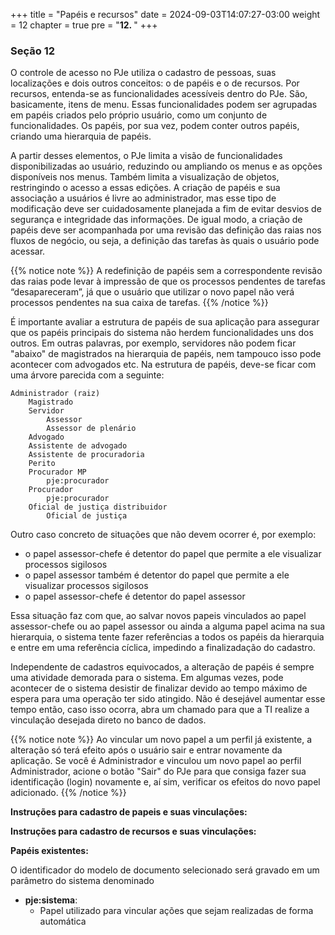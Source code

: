 +++
title = "Papéis e recursos"
date = 2024-09-03T14:07:27-03:00
weight = 12
chapter = true
pre = "<b>12. </b>"
+++

### Seção 12

O controle de acesso no PJe utiliza o cadastro de pessoas, suas localizações e dois outros conceitos: o de papéis e o de recursos. Por recursos, entenda-se as funcionalidades acessíveis dentro do PJe. São, basicamente, itens de menu. Essas funcionalidades podem ser agrupadas em papéis criados pelo próprio usuário, como um conjunto de funcionalidades. Os papéis, por sua vez, podem conter outros papéis, criando uma hierarquia de papéis. 

A partir desses elementos, o PJe limita a visão de funcionalidades disponibilizadas ao usuário, reduzindo ou ampliando os menus e as opções disponíveis nos menus. Também limita a visualização de objetos, restringindo o acesso a essas edições. A criação de papéis e sua associação a usuários é livre ao administrador, mas esse tipo de modificação deve ser cuidadosamente planejada a fim de evitar desvios de segurança e integridade das informações. De igual modo, a criação de papéis deve ser acompanhada por uma revisão das definição das raias nos fluxos de negócio, ou seja, a definição das tarefas às quais o usuário pode acessar.

{{% notice note %}}
A redefinição de papéis sem a correspondente revisão das raias pode levar à impressão de que os processos pendentes de tarefas “desapareceram”, já que o usuário que utilizar o novo papel não verá processos pendentes na sua caixa de tarefas. 
{{% /notice %}}

É importante avaliar a estrutura de papéis de sua aplicação para assegurar que os papéis principais do sistema não herdem funcionalidades uns dos outros. Em outras palavras, por exemplo, servidores não podem ficar "abaixo" de magistrados na hierarquia de papéis, nem tampouco isso pode acontecer com advogados etc. Na estrutura de papéis, deve-se ficar com uma árvore parecida com a seguinte: 

    Administrador (raiz)
        Magistrado
        Servidor
            Assessor
            Assessor de plenário
        Advogado
        Assistente de advogado
        Assistente de procuradoria
        Perito
        Procurador MP
            pje:procurador 
        Procurador
            pje:procurador 
        Oficial de justiça distribuidor
            Oficial de justiça 

Outro caso concreto de situações que não devem ocorrer é, por exemplo:
 - o papel assessor-chefe é detentor do papel que permite a ele visualizar processos sigilosos
 - o papel assessor também é detentor do papel que permite a ele visualizar processos sigilosos
 - o papel assessor-chefe é detentor do papel assessor

Essa situação faz com que, ao salvar novos papeis vinculados ao papel assessor-chefe ou ao papel assessor ou ainda a alguma papel acima na sua hierarquia, o sistema tente fazer referências a todos os papéis da hierarquia e entre em uma referência cíclica, impedindo a finalizadação do cadastro.

Independente de cadastros equivocados, a alteração de papéis é sempre uma atividade demorada para o sistema. Em algumas vezes, pode acontecer de o sistema desistir de finalizar devido ao tempo máximo de espera para uma operação ter sido atingido. Não é desejável aumentar esse tempo então, caso isso ocorra, abra um chamado para que a TI realize a vinculação desejada direto no banco de dados.

{{% notice note %}}
Ao vincular um novo papel a um perfil já existente, a alteração só terá efeito após o usuário sair e entrar novamente da aplicação. Se você é Administrador e vinculou um novo papel ao perfil Administrador, acione o botão "Sair" do PJe para que consiga fazer sua identificação (login) novamente e, aí sim, verificar os efeitos do novo papel adicionado.
{{% /notice %}}

**Instruções para cadastro de papeis e suas vinculações:**

**Instruções para cadastro de recursos e suas vinculações:**

**Papéis existentes:**

O identificador do modelo de documento selecionado será gravado em um parâmetro do sistema denominado 
- **pje:sistema**:
  - Papel utilizado para vincular ações que sejam realizadas de forma automática




